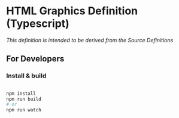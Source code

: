 # HTML Graphics Definition (Typescript)

_This definition is intended to be derived from the Source Definitions_


## For Developers

### Install & build

```bash

npm install
npm run build
# or
npm run watch
```
